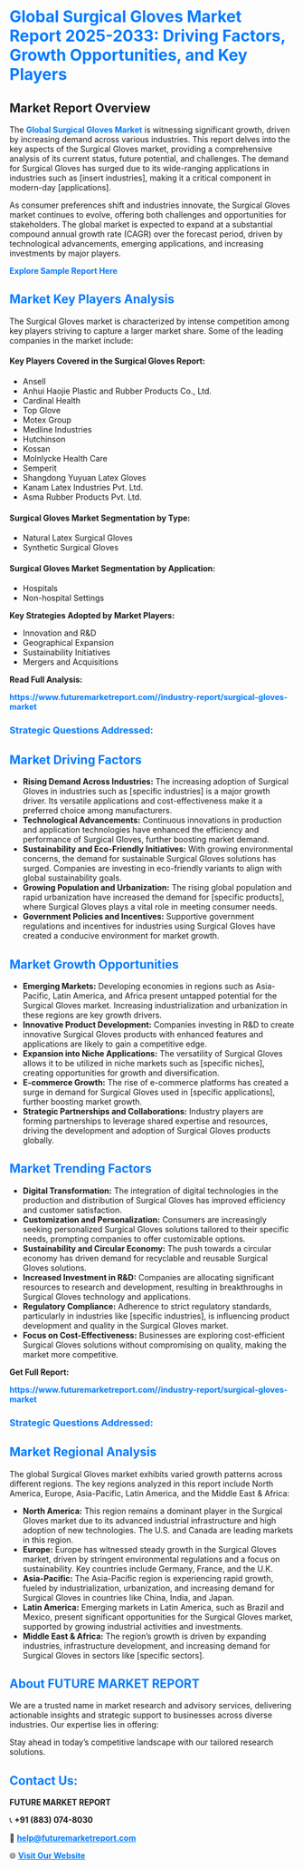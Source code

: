 <h1 style="color: #007BFF;">Global Surgical Gloves Market Report 2025-2033: Driving Factors, Growth Opportunities, and Key Players</h1>

<section id="overview">
<h2>Market Report Overview</h2>
<p>The <a href="https://www.futuremarketreport.com//industry-report/surgical-gloves-market" style="color: #007BFF; text-decoration: none;"><strong>Global Surgical Gloves Market</strong></a> is witnessing significant growth, driven by increasing demand across various industries. This report delves into the key aspects of the Surgical Gloves market, providing a comprehensive analysis of its current status, future potential, and challenges. The demand for Surgical Gloves has surged due to its wide-ranging applications in industries such as [insert industries], making it a critical component in modern-day [applications].</p>
<p>As consumer preferences shift and industries innovate, the Surgical Gloves market continues to evolve, offering both challenges and opportunities for stakeholders. The global market is expected to expand at a substantial compound annual growth rate (CAGR) over the forecast period, driven by technological advancements, emerging applications, and increasing investments by major players.</p>
</section>

<section id="overview">
<p><a href="https://www.futuremarketreport.com//request-sample/reportId=80037" style="color: #007BFF; text-decoration: none;"><strong>Explore Sample Report Here</strong></a></p>
</section>

<section id="key-players">
<h2 style="color: #007BFF;">Market Key Players Analysis</h2>
<p>The Surgical Gloves market is characterized by intense competition among key players striving to capture a larger market share. Some of the leading companies in the market include:</p>
<h4>Key Players Covered in the Surgical Gloves Report:</h4>
<ul><li>Ansell</li><li>Anhui Haojie Plastic and Rubber Products Co., Ltd.</li><li>Cardinal Health</li><li>Top Glove</li><li>Motex Group</li><li>Medline Industries</li><li>Hutchinson</li><li>Kossan</li><li>Molnlycke Health Care</li><li>Semperit</li><li>Shangdong Yuyuan Latex Gloves</li><li>Kanam Latex Industries Pvt. Ltd.</li><li>Asma Rubber Products Pvt. Ltd.</li></ul>
<h4>Surgical Gloves Market Segmentation by Type:</h4>
<ul><li>Natural Latex Surgical Gloves</li><li>Synthetic Surgical Gloves</li></ul>

<h4>Surgical Gloves Market Segmentation by Application:</h4>
<ul><li>Hospitals</li><li>Non-hospital Settings</li></ul>
<p><strong>Key Strategies Adopted by Market Players:</strong></p>
<ul>
<li>Innovation and R&D</li>
<li>Geographical Expansion</li>
<li>Sustainability Initiatives</li>
<li>Mergers and Acquisitions</li>
</ul>
</section>

<section>
<p><strong>Read Full Analysis: </strong></p><a href="https://www.futuremarketreport.com//industry-report/surgical-gloves-market" style="color: #007BFF; text-decoration: none;"><strong>https://www.futuremarketreport.com//industry-report/surgical-gloves-market</strong></a>
<h3 style="color: #007BFF;">Strategic Questions Addressed:</h3>
</section>

<section id="driving-factors">
<h2 style="color: #007BFF;">Market Driving Factors</h2>
<ul>
<li><strong>Rising Demand Across Industries:</strong> The increasing adoption of Surgical Gloves in industries such as [specific industries] is a major growth driver. Its versatile applications and cost-effectiveness make it a preferred choice among manufacturers.</li>
<li><strong>Technological Advancements:</strong> Continuous innovations in production and application technologies have enhanced the efficiency and performance of Surgical Gloves, further boosting market demand.</li>
<li><strong>Sustainability and Eco-Friendly Initiatives:</strong> With growing environmental concerns, the demand for sustainable Surgical Gloves solutions has surged. Companies are investing in eco-friendly variants to align with global sustainability goals.</li>
<li><strong>Growing Population and Urbanization:</strong> The rising global population and rapid urbanization have increased the demand for [specific products], where Surgical Gloves plays a vital role in meeting consumer needs.</li>
<li><strong>Government Policies and Incentives:</strong> Supportive government regulations and incentives for industries using Surgical Gloves have created a conducive environment for market growth.</li>
</ul>
</section>

<section id="growth-opportunities">
<h2 style="color: #007BFF;">Market Growth Opportunities</h2>
<ul>
<li><strong>Emerging Markets:</strong> Developing economies in regions such as Asia-Pacific, Latin America, and Africa present untapped potential for the Surgical Gloves market. Increasing industrialization and urbanization in these regions are key growth drivers.</li>
<li><strong>Innovative Product Development:</strong> Companies investing in R&D to create innovative Surgical Gloves products with enhanced features and applications are likely to gain a competitive edge.</li>
<li><strong>Expansion into Niche Applications:</strong> The versatility of Surgical Gloves allows it to be utilized in niche markets such as [specific niches], creating opportunities for growth and diversification.</li>
<li><strong>E-commerce Growth:</strong> The rise of e-commerce platforms has created a surge in demand for Surgical Gloves used in [specific applications], further boosting market growth.</li>
<li><strong>Strategic Partnerships and Collaborations:</strong> Industry players are forming partnerships to leverage shared expertise and resources, driving the development and adoption of Surgical Gloves products globally.</li>
</ul>
</section>

<section id="trending-factors">
<h2 style="color: #007BFF;">Market Trending Factors</h2>
<ul>
<li><strong>Digital Transformation:</strong> The integration of digital technologies in the production and distribution of Surgical Gloves has improved efficiency and customer satisfaction.</li>
<li><strong>Customization and Personalization:</strong> Consumers are increasingly seeking personalized Surgical Gloves solutions tailored to their specific needs, prompting companies to offer customizable options.</li>
<li><strong>Sustainability and Circular Economy:</strong> The push towards a circular economy has driven demand for recyclable and reusable Surgical Gloves solutions.</li>
<li><strong>Increased Investment in R&D:</strong> Companies are allocating significant resources to research and development, resulting in breakthroughs in Surgical Gloves technology and applications.</li>
<li><strong>Regulatory Compliance:</strong> Adherence to strict regulatory standards, particularly in industries like [specific industries], is influencing product development and quality in the Surgical Gloves market.</li>
<li><strong>Focus on Cost-Effectiveness:</strong> Businesses are exploring cost-efficient Surgical Gloves solutions without compromising on quality, making the market more competitive.</li>
</ul>
</section>

<section>
<p><strong>Get Full Report: </strong></p><a href="https://www.futuremarketreport.com//industry-report/surgical-gloves-market" style="color: #007BFF; text-decoration: none;"><strong>https://www.futuremarketreport.com//industry-report/surgical-gloves-market</strong></a>
<h3 style="color: #007BFF;">Strategic Questions Addressed:</h3>
</section>


<section id="regional-analysis">
<h2 style="color: #007BFF;">Market Regional Analysis</h2>
<p>The global Surgical Gloves market exhibits varied growth patterns across different regions. The key regions analyzed in this report include North America, Europe, Asia-Pacific, Latin America, and the Middle East & Africa:</p>
<ul>
<li><strong>North America:</strong> This region remains a dominant player in the Surgical Gloves market due to its advanced industrial infrastructure and high adoption of new technologies. The U.S. and Canada are leading markets in this region.</li>
<li><strong>Europe:</strong> Europe has witnessed steady growth in the Surgical Gloves market, driven by stringent environmental regulations and a focus on sustainability. Key countries include Germany, France, and the U.K.</li>
<li><strong>Asia-Pacific:</strong> The Asia-Pacific region is experiencing rapid growth, fueled by industrialization, urbanization, and increasing demand for Surgical Gloves in countries like China, India, and Japan.</li>
<li><strong>Latin America:</strong> Emerging markets in Latin America, such as Brazil and Mexico, present significant opportunities for the Surgical Gloves market, supported by growing industrial activities and investments.</li>
<li><strong>Middle East & Africa:</strong> The region’s growth is driven by expanding industries, infrastructure development, and increasing demand for Surgical Gloves in sectors like [specific sectors].</li>
</ul>
</section>

<footer>
<h2 style="color: #007BFF;">About FUTURE MARKET REPORT</h2>
<p>We are a trusted name in market research and advisory services, delivering actionable insights and strategic support to businesses across diverse industries. Our expertise lies in offering:</p>

<p>Stay ahead in today’s competitive landscape with our tailored research solutions.</p>

<h2 style="color: #007BFF;">Contact Us:</h2>
<p><strong>FUTURE MARKET REPORT</strong></p>
<p>📞 <strong>+91 (883) 074-8030</strong></p>
<p>📧 <strong><a href="mailto:help@futuremarketreport.com" style="color: #007BFF;">help@futuremarketreport.com</a></strong></p>
<p>🌐 <strong><a href="https://www.futuremarketreport.com/" style="color: #007BFF;">Visit Our Website</a></strong></p>
</footer>